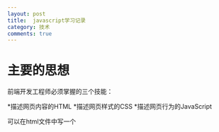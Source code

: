 ```yaml
---
layout: post
title:  javascript学习记录
category: 技术
comments: true
---
```



# 主要的思想

前端开发工程师必须掌握的三个技能：  

*描述网页内容的HTML
*描述网页样式的CSS
*描述网页行为的JavaScript  

可以在html文件中写一个<script>标签来嵌入javaScript代码。当浏览器加载html文件的时候，会自动执行这段代码。可以通过firebug这个工具来调试。现代的浏览器可能实现了一个简单的控制台API，可以通过使用console.log 来向控制体输出消息，同样也可以使用alert()函数传入一段文本来弹出一个对话框。

JavaScript 可以通过//来注释，JavaScript两个非常重要的数据类型是对象和数组。对象是名/值得集合或者字符串到值得映射的集合。

~~~
var   book = 
{
	topic：“JavaScript”，
	fat：ture
}
~~~~ 

可以通过.或者[]来访问对象的属性。

~~~
book.topic
book["fat"]
book.author = "flan"  //通过赋值创建一个新的属性

var primes = [2,3,4,5];
primes[0];
~~~~
